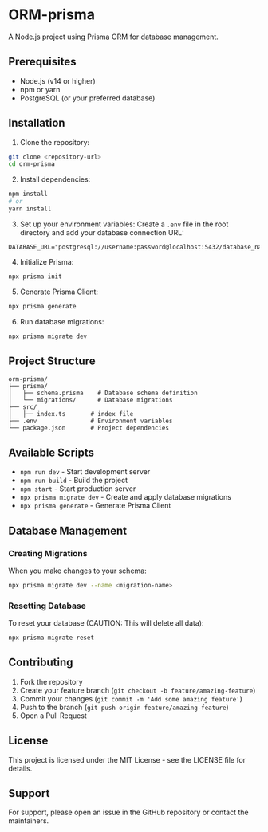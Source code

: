 # ORM-prisma

A Node.js project using Prisma ORM for database management.

## Prerequisites

- Node.js (v14 or higher)
- npm or yarn
- PostgreSQL (or your preferred database)

## Installation

1. Clone the repository:

```bash
git clone <repository-url>
cd orm-prisma
```

2. Install dependencies:

```bash
npm install
# or
yarn install
```

3. Set up your environment variables:
   Create a `.env` file in the root directory and add your database connection URL:

```
DATABASE_URL="postgresql://username:password@localhost:5432/database_name"
```

4. Initialize Prisma:

```bash
npx prisma init
```

5. Generate Prisma Client:

```bash
npx prisma generate
```

6. Run database migrations:

```bash
npx prisma migrate dev
```

## Project Structure

```
orm-prisma/
├── prisma/
│   ├── schema.prisma    # Database schema definition
│   └── migrations/      # Database migrations
├── src/
│   ├── index.ts       # index file
├── .env               # Environment variables
└── package.json       # Project dependencies
```

## Available Scripts

- `npm run dev` - Start development server
- `npm run build` - Build the project
- `npm start` - Start production server
- `npx prisma migrate dev` - Create and apply database migrations
- `npx prisma generate` - Generate Prisma Client

## Database Management

### Creating Migrations

When you make changes to your schema:

```bash
npx prisma migrate dev --name <migration-name>
```

### Resetting Database

To reset your database (CAUTION: This will delete all data):

```bash
npx prisma migrate reset
```

## Contributing

1. Fork the repository
2. Create your feature branch (`git checkout -b feature/amazing-feature`)
3. Commit your changes (`git commit -m 'Add some amazing feature'`)
4. Push to the branch (`git push origin feature/amazing-feature`)
5. Open a Pull Request

## License

This project is licensed under the MIT License - see the LICENSE file for details.

## Support

For support, please open an issue in the GitHub repository or contact the maintainers.
